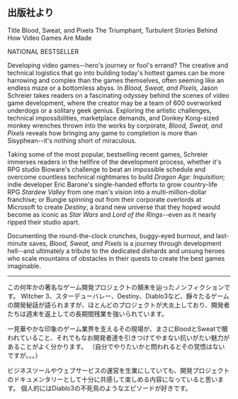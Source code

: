 ## 出版社より

Title Blood, Sweat, and Pixels The Triumphant, Turbulent Stories Behind How Video Games Are Made



NATIONAL BESTSELLER

Developing video games--hero's journey or fool's errand? The creative and technical logistics that go into building today's hottest games can be more harrowing and complex than the games themselves, often seeming like an endless maze or a bottomless abyss. In _Blood, Sweat, and Pixels,_ Jason Schreier takes readers on a fascinating odyssey behind the scenes of video game development, where the creator may be a team of 600 overworked underdogs or a solitary geek genius. Exploring the artistic challenges, technical impossibilities, marketplace demands, and Donkey Kong-sized monkey wrenches thrown into the works by corporate, _Blood, Sweat, and Pixels_ reveals how bringing any game to completion is more than Sisyphean--it's nothing short of miraculous.

Taking some of the most popular, bestselling recent games, Schreier immerses readers in the hellfire of the development process, whether it's RPG studio Bioware's challenge to beat an impossible schedule and overcome countless technical nightmares to build _Dragon Age: Inquisition_; indie developer Eric Barone's single-handed efforts to grow country-life RPG _Stardew Valley_ from one man's vision into a multi-million-dollar franchise; or Bungie spinning out from their corporate overlords at Microsoft to create _Destiny_, a brand new universe that they hoped would become as iconic as _Star Wars_ and _Lord of the Rings_--even as it nearly ripped their studio apart.

Documenting the round-the-clock crunches, buggy-eyed burnout, and last-minute saves, _Blood, Sweat, and Pixels_ is a journey through development hell--and ultimately a tribute to the dedicated diehards and unsung heroes who scale mountains of obstacles in their quests to create the best games imaginable.

---

この何年かの著名なゲーム開発プロジェクトの顛末を辿ったノンフィクションです。 Witcher 3、スターデューバレー、Destiny、Diablo3など、錚々たるゲームの開発秘話が語られますが、ほとんどのプロジェクトが大炎上しており、開発者たちは週末を返上しての長期間残業を強いられています。

一見華やかな印象のゲーム業界を支えるその現場が、まさにBloodとSweatで贖われていること、それでもなお開発者達を引きつけてやまない抗いがたい魅力があることがよく分かります。 （自分でやりたいかと問われるとその覚悟はないですが。。。）

ビジネスツールやウェブサービスの運営を生業にしていても、開発プロジェクトのドキュメンタリーとして十分に共感して楽しめる内容になっていると思います。 個人的にはDiablo3の不死鳥のようなエピソードが好きです。
